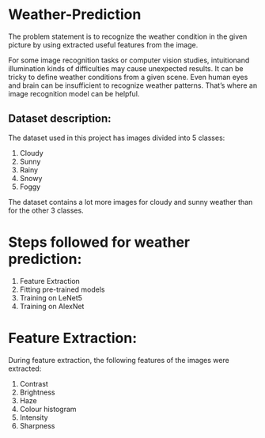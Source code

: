 # Weather-Prediction
The problem statement is to recognize the weather condition in the given picture by using extracted useful features from the image.

For some image recognition tasks or computer vision studies, intuitionand illumination kinds of difficulties may cause unexpected results. It can be tricky to define weather conditions from a given scene. Even human eyes and brain can be insufficient to recognize weather patterns.
That’s where an image recognition model can be helpful.

## Dataset description:
The dataset used in this project has images divided into 5 classes:
1. Cloudy
2. Sunny
3. Rainy
4. Snowy
5. Foggy

The dataset contains a lot more images for cloudy and sunny weather than for the other 3 classes.

# Steps followed for weather prediction:
1. Feature Extraction
2. Fitting pre-trained models
3. Training on LeNet5
4. Training on AlexNet

# Feature Extraction:
During feature extraction, the following features of the images were extracted:
1. Contrast
2. Brightness
3. Haze
4. Colour histogram
5. Intensity
6. Sharpness
